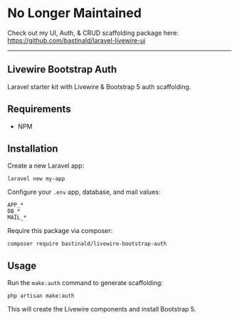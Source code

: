 # No Longer Maintained

Check out my UI, Auth, & CRUD scaffolding package here: https://github.com/bastinald/laravel-livewire-ui

---

## Livewire Bootstrap Auth

Laravel starter kit with Livewire & Bootstrap 5 auth scaffolding.

## Requirements

- NPM

## Installation

Create a new Laravel app:

```console
laravel new my-app
```

Configure your `.env` app, database, and mail values:

```env
APP_*
DB_*
MAIL_*
```

Require this package via composer:

```console
composer require bastinald/livewire-bootstrap-auth
```

## Usage

Run the `make:auth` command to generate scaffolding:

```console
php artisan make:auth
```

This will create the Livewire components and install Bootstrap 5.
